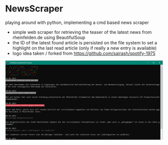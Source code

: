 # NewsScraper
playing around with python, implementing a cmd based news scraper

- simple web scraper for retrieving the  teaser of the latest news from rheinfelden.de using BeautifulSoup
- the ID of the latest found article is persisted on the file system to set a highlight on the last read article (only if really a new entry is available)
- logo idea taken / forked from https://github.com/sairash/spotify-1975

<img src="ScreenshotNewsScraper.PNG">
